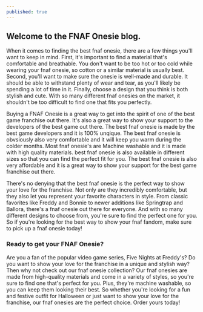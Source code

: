 ```yaml
---
published: true
---
```

## Welcome to the FNAF Onesie blog.

When it comes to finding the best fnaf onesie, there are a few things you'll want to keep in mind. First, it's important to find a material that's comfortable and breathable. You don't want to be too hot or too cold while wearing your fnaf onesie, so cotton or a similar material is usually best. Second, you'll want to make sure the onesie is well-made and durable. It should be able to withstand plenty of wear and tear, as you'll likely be spending a lot of time in it. Finally, choose a design that you think is both stylish and cute. With so many different fnaf onesies on the market, it shouldn't be too difficult to find one that fits you perfectly.

Buying a FNAF Onesie is a great way to get into the spirit of one of the best game franchise out there. It's also a great way to show your support to the developers  of the best game out there. The best fnaf onesie is made by the best game developers and it is 100% unqique. The best fnaf onesie is obvsiously also very comfortable and it will keep you warm during the colder months. Most fnaf onesie's are Machine washable and it is made with high quality materials. best fnaf onesie is also available in different sizes so that you can find the perfect fit for you. The best fnaf onesie is also very affordable and it is a great way to show your support for the best game franchise out there.

There's no denying that the best fnaf onesie is the perfect way to show your love for the franchise. Not only are they incredibly comfortable, but they also let you represent your favorite characters in style. From classic favorites like Freddy and Bonnie to newer additions like Springtrap and Ballora, there's a fnaf onesie out there for everyone. And with so many different designs to choose from, you're sure to find the perfect one for you. So if you're looking for the best way to show your fnaf fandom, make sure to pick up a fnaf onesie today!

### Ready to get your FNAF Onesie?
Are you a fan of the popular video game series, Five Nights at Freddy's? Do you want to show your love for the franchise in a unique and stylish way? Then why not check out our fnaf onesie collection? Our fnaf onesies are made from high-quality materials and come in a variety of styles, so you're sure to find one that's perfect for you. Plus, they're machine washable, so you can keep them looking their best. So whether you're looking for a fun and festive outfit for Halloween or just want to show your love for the franchise, our fnaf onesies are the perfect choice. Order yours today!
